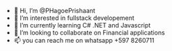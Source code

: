 - 👋 Hi, I’m @PHagoePrishaant
- 👀 I’m interested in fullstack developement
- 🌱 I’m currently learning C# .NET and Javascript
- 💞️ I’m looking to collaborate on Financial applications
- 📫 you can reach me on whatsapp +597 8260711

<!---
PHagoePrishaant/PHagoePrishaant is a ✨ special ✨ repository because its `README.md` (this file) appears on your GitHub profile.
You can click the Preview link to take a look at your changes.
--->
